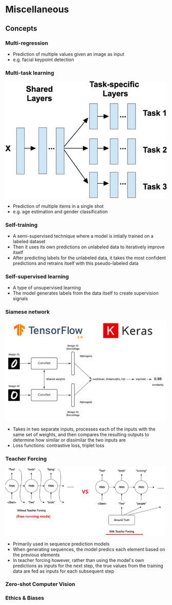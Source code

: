 # Miscellaneous

## Concepts

### Multi-regression

- Prediction of multiple values given an image as input
- e.g. facial keypoint detection

### Multi-task learning

![multi-task-learning](./media/multi_task_learning.png)

- Prediction of multiple items in a single shot
- e.g. age estimation and gender classification

### Self-training

- A semi-supervised technique where a model is intially trained on a labeled dataset
- Then it uses its own predictions on unlabeled data to iteratively improve itself
- After predicting labels for the unlabeled data, it takes the most confident predictions and retrains itself with this pseudo-labeled data

### Self-supervised learning

- A type of unsupervised learning
- The model generates labels from the data itself to create supervision signals

### Siamese network

![siamese-network](./media/siamese_network.png)

- Takes in two separate inputs, processes each of the inputs with the same set of weights, and then compares the resulting outputs to determine how similar or dissimilar the two inputs are
- Loss functions: contrastive loss, triplet loss

### Teacher Forcing

![teacher-forcing](./media/teacher_forcing.png)

- Primarily used in sequence prediction models
- When generating sequences, the model predics each element based on the previous elements
- In teacher forcing however, rather than using the model's own predictions as inputs for the next step, the true values from the training data are fed as inputs for each subsequent step

### Zero-shot Computer Vision

### Ethics & Biases
